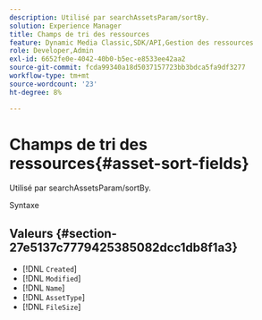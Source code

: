 ```yaml
---
description: Utilisé par searchAssetsParam/sortBy.
solution: Experience Manager
title: Champs de tri des ressources
feature: Dynamic Media Classic,SDK/API,Gestion des ressources
role: Developer,Admin
exl-id: 6652fe0e-4042-40b0-b5ec-e8533ee42aa2
source-git-commit: fcda99340a18d5037157723bb3bdca5fa9df3277
workflow-type: tm+mt
source-wordcount: '23'
ht-degree: 8%

---
```


# Champs de tri des ressources{#asset-sort-fields}

Utilisé par searchAssetsParam/sortBy.

Syntaxe

## Valeurs {#section-27e5137c7779425385082dcc1db8f1a3}

* [!DNL `Created`]
* [!DNL `Modified`]
* [!DNL `Name`]
* [!DNL `AssetType`]
* [!DNL `FileSize`]
